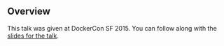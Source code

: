 <!--
{
"name" : "orchestration-for-sysadmins",
"version" : "0.1",
"title" : "Orchestration for Sysadmins",
"description" : "Learn about the latest developments in the Docker world.",
"freshnessDate" : 2015-06-24,
"homepage" : "http://www.slideshare.net/Docker/2015-dockercon-orchestrationsysadmins?qid=3c25ef39-a01a-475f-aca1-02c36ec43288&v=default&b=&from_search=1",
"canonicalSource" : "http://www.slideshare.net/Docker/2015-dockercon-orchestrationsysadmins?qid=3c25ef39-a01a-475f-aca1-02c36ec43288&v=default&b=&from_search=1",
"license" : "All Rights Reserved"
}
-->

<!-- @section -->

## Overview

This talk was given at DockerCon SF 2015. You can follow along with the [slides for the talk](http://www.slideshare.net/Docker/2015-dockercon-orchestrationsysadmins?qid=3c25ef39-a01a-475f-aca1-02c36ec43288&v=default&b=&from_search=1).

<!-- @asset, "contentType": "outlearn/video", "provider": "youtube", "url": "https://www.youtube.com/embed/o8LDcDyiXRE" -->
